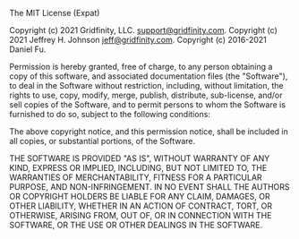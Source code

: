 The MIT License (Expat)

Copyright (c) 2021 Gridfinity, LLC. <support@gridfinity.com>.
Copyright (c) 2021 Jeffrey H. Johnson <jeff@gridfinity.com>.
Copyright (c) 2016-2021 Daniel Fu.

Permission is hereby granted, free of charge, to any person obtaining a copy
of this software, and associated documentation files (the "Software"), to
deal in the Software without restriction, including, without limitation, the 
rights to use, copy, modify, merge, publish, distribute, sub-license, and/or
sell copies of the Software, and to permit persons to whom the Software is
furnished to do so, subject to the following conditions:

The above copyright notice, and this permission notice, shall be
included in all copies, or substantial portions, of the Software.

THE SOFTWARE IS PROVIDED "AS IS", WITHOUT WARRANTY OF ANY KIND, EXPRESS OR
IMPLIED, INCLUDING, BUT NOT LIMITED TO, THE WARRANTIES OF MERCHANTABILITY,
FITNESS FOR A PARTICULAR PURPOSE, AND NON-INFRINGEMENT. IN NO EVENT SHALL
THE AUTHORS OR COPYRIGHT HOLDERS BE LIABLE FOR ANY CLAIM, DAMAGES, OR OTHER
LIABILITY, WHETHER IN AN ACTION OF CONTRACT, TORT, OR OTHERWISE, ARISING
FROM, OUT OF, OR IN CONNECTION WITH THE SOFTWARE, OR THE USE OR OTHER
DEALINGS IN THE SOFTWARE.

